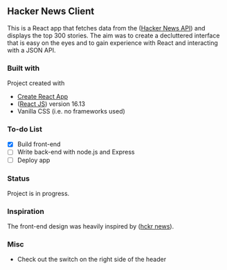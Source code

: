 ## Hacker News Client
This is a React app that fetches data from the ([Hacker News API](https://github.com/HackerNews/API)) and displays the top 300 stories. The aim was to create a decluttered interface that is easy on the eyes and to gain experience with React and interacting with a JSON API.

### Built with
Project created with
* [Create React App](https://github.com/facebook/create-react-app)
* ([React JS](https://reactjs.org/)) version 16.13
* Vanilla CSS (i.e. no frameworks used)

### To-do List
- [x] Build front-end
- [ ] Write back-end with node.js and Express
- [ ] Deploy app

### Status
Project is in progress.


### Inspiration
The front-end design was heavily inspired by ([hckr news](https://hckrnews.com/)).

### Misc
* Check out the switch on the right side of the header

